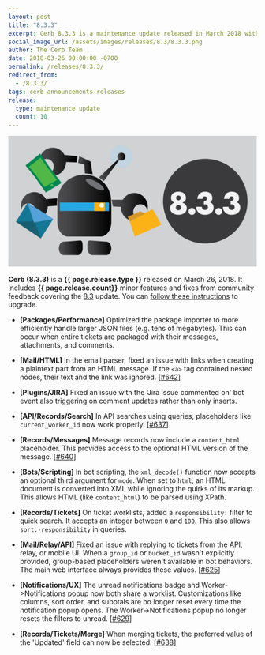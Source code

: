 ```yaml
---
layout: post
title: "8.3.3"
excerpt: Cerb 8.3.3 is a maintenance update released in March 2018 with 10 minor features and fixes from community feedback.
social_image_url: /assets/images/releases/8.3/8.3.3.png
author: The Cerb Team
date: 2018-03-26 00:00:00 -0700
permalink: /releases/8.3.3/
redirect_from:
  - /8.3.3/
tags: cerb announcements releases
release:
  type: maintenance update
  count: 10
---
```


<div class="cerb-screenshot">
<img src="/assets/images/releases/8.3/8.3.3.png" class="screenshot">
</div>

**Cerb (8.3.3)** is a **{{ page.release.type }}** released on March 26, 2018. It includes **{{ page.release.count}}** minor features and fixes from community feedback covering the [8.3](/releases/8.3/) update.  You can [follow these instructions](/docs/upgrading/) to upgrade.

* **[Packages/Performance]** Optimized the package importer to more efficiently handle larger JSON files (e.g. tens of megabytes). This can occur when entire tickets are packaged with their messages, attachments, and comments.

* **[Mail/HTML]** In the email parser, fixed an issue with links when creating a plaintext part from an HTML message. If the `<a>` tag contained nested nodes, their text and the link was ignored. [[#642](https://github.com/jstanden/cerb/issues/642)]

* **[Plugins/JIRA]** Fixed an issue with the 'Jira issue commented on' bot event also triggering on comment updates rather than only inserts.

* **[API/Records/Search]** In API searches using queries, placeholders like `current_worker_id` now work properly. [[#637](https://github.com/jstanden/cerb/issues/637)]

* **[Records/Messages]** Message records now include a `content_html` placeholder. This provides access to the optional HTML version of the message. [[#640](https://github.com/jstanden/cerb/issues/640)]

* **[Bots/Scripting]** In bot scripting, the `xml_decode()` function now accepts an optional third argument for `mode`. When set to `html`, an HTML document is converted into XML while ignoring the quirks of its markup. This allows HTML (like `content_html`) to be parsed using XPath.

* **[Records/Tickets]** On ticket worklists, added a `responsibility:` filter to quick search. It accepts an integer between `0` and `100`. This also allows `sort:-responsibility` in queries.

* **[Mail/Relay/API]** Fixed an issue with replying to tickets from the API, relay, or mobile UI. When a `group_id` or `bucket_id` wasn't explicitly provided, group-based placeholders weren't available in bot behaviors. The main web interface always provides these values. [[#625](https://github.com/jstanden/cerb/issues/625)]

* **[Notifications/UX]** The unread notifications badge and Worker->Notifications popup now both share a worklist. Customizations like columns, sort order, and subotals are no longer reset every time the notification popup opens. The Worker->Notifications popup no longer resets the filters to unread. [[#629](https://github.com/jstanden/cerb/issues/629)]

* **[Records/Tickets/Merge]** When merging tickets, the preferred value of the 'Updated' field can now be selected. [[#638](https://github.com/jstanden/cerb/issues/638)]

